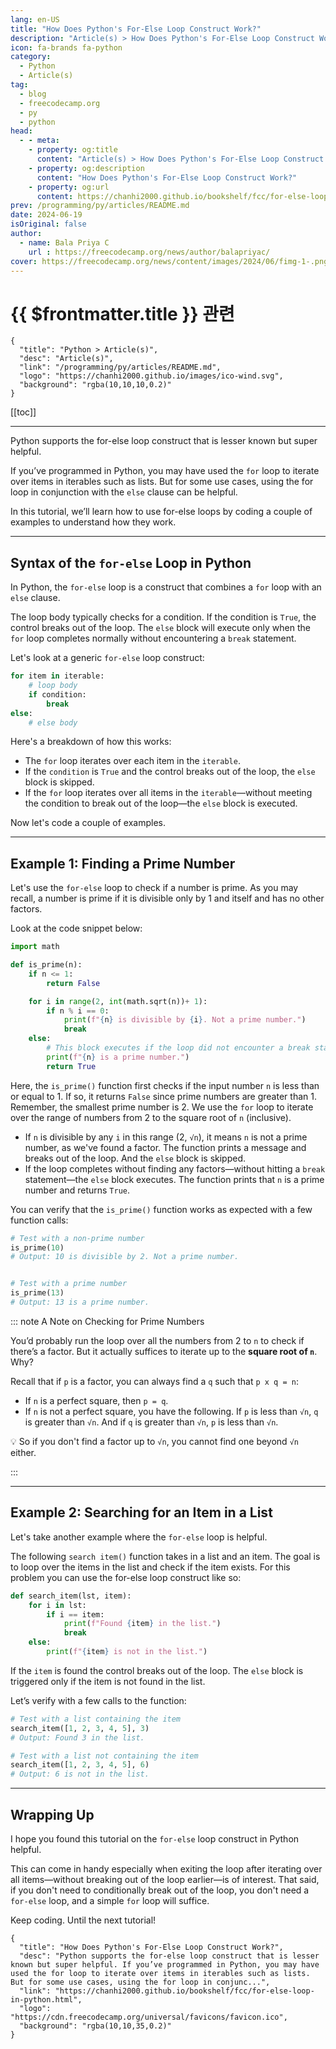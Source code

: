 ```yaml
---
lang: en-US
title: "How Does Python's For-Else Loop Construct Work?"
description: "Article(s) > How Does Python's For-Else Loop Construct Work?"
icon: fa-brands fa-python
category: 
  - Python
  - Article(s)
tag: 
  - blog
  - freecodecamp.org
  - py
  - python
head:
  - - meta:
    - property: og:title
      content: "Article(s) > How Does Python's For-Else Loop Construct Work?"
    - property: og:description
      content: "How Does Python's For-Else Loop Construct Work?"
    - property: og:url
      content: https://chanhi2000.github.io/bookshelf/fcc/for-else-loop-in-python.html
prev: /programming/py/articles/README.md
date: 2024-06-19
isOriginal: false
author:
  - name: Bala Priya C
    url : https://freecodecamp.org/news/author/balapriyac/
cover: https://freecodecamp.org/news/content/images/2024/06/fimg-1-.png
---
```


# {{ $frontmatter.title }} 관련

```component VPCard
{
  "title": "Python > Article(s)",
  "desc": "Article(s)",
  "link": "/programming/py/articles/README.md",
  "logo": "https://chanhi2000.github.io/images/ico-wind.svg",
  "background": "rgba(10,10,10,0.2)"
}
```

[[toc]]

---

<SiteInfo
  name="How Does Python's For-Else Loop Construct Work?"
  desc="Python supports the for-else loop construct that is lesser known but super helpful. If you’ve programmed in Python, you may have used the for loop to iterate over items in iterables such as lists. But for some use cases, using the for loop in conjunc..."
  url="https://freecodecamp.org/news/for-else-loop-in-python"
  logo="https://cdn.freecodecamp.org/universal/favicons/favicon.ico"
  preview="https://freecodecamp.org/news/content/images/2024/06/fimg-1-.png"/>

Python supports the for-else loop construct that is lesser known but super helpful.

If you’ve programmed in Python, you may have used the `for` loop to iterate over items in iterables such as lists. But for some use cases, using the for loop in conjunction with the `else` clause can be helpful.

In this tutorial, we’ll learn how to use for-else loops by coding a couple of examples to understand how they work.

---

## Syntax of the `for-else` Loop in Python

In Python, the `for-else` loop is a construct that combines a `for` loop with an `else` clause.

The loop body typically checks for a condition. If the condition is `True`, the control breaks out of the loop. The `else` block will execute only when the `for` loop completes normally without encountering a `break` statement.

Let's look at a generic `for-else` loop construct:

```py
for item in iterable:
    # loop body
    if condition:
        break
else:
    # else body
```

Here's a breakdown of how this works:

- The `for` loop iterates over each item in the `iterable`.
- If the `condition` is `True` and the control breaks out of the loop, the `else` block is skipped.
- If the `for` loop iterates over all items in the `iterable`—without meeting the condition to break out of the loop—the `else` block is executed.

Now let's code a couple of examples.

---

## Example 1: Finding a Prime Number

Let's use the `for-else` loop to check if a number is prime. As you may recall, a number is prime if it is divisible only by 1 and itself and has no other factors.

Look at the code snippet below:

```py
import math

def is_prime(n):
    if n <= 1:
        return False

    for i in range(2, int(math.sqrt(n))+ 1):
        if n % i == 0:
            print(f"{n} is divisible by {i}. Not a prime number.")
            break
    else:
        # This block executes if the loop did not encounter a break statement
        print(f"{n} is a prime number.")
        return True
```

Here, the `is_prime()` function first checks if the input number `n` is less than or equal to 1. If so, it returns `False` since prime numbers are greater than 1. Remember, the smallest prime number is 2. We use the `for` loop to iterate over the range of numbers from 2 to the square root of `n` (inclusive).

- If `n` is divisible by any `i` in this range (2, `√n`), it means `n` is not a prime number, as we've found a factor. The function prints a message and breaks out of the loop. And the `else` block is skipped.
- If the loop completes without finding any factors—without hitting a `break` statement—the `else` block executes. The function prints that `n` is a prime number and returns `True`.

You can verify that the `is_prime()` function works as expected with a few function calls:

```py
# Test with a non-prime number
is_prime(10) 
# Output: 10 is divisible by 2. Not a prime number.


# Test with a prime number
is_prime(13) 
# Output: 13 is a prime number.
```

::: note A Note on Checking for Prime Numbers

You’d probably run the loop over all the numbers from 2 to `n` to check if there’s a factor. But it actually suffices to iterate up to the **square root of `n`**. Why?

Recall that if `p` is a factor, you can always find a `q` such that `p x q = n`:

- If `n` is a perfect square, then `p = q`.
- If `n` is not a perfect square, you have the following. If `p` is less than `√n`, `q` is greater than `√n`. And if `q` is greater than `√n`, `p` is less than `√n`.

💡 So if you don't find a factor up to `√n`, you cannot find one beyond `√n` either.

:::

---

## Example 2: Searching for an Item in a List

Let's take another example where the `for-else` loop is helpful.

The following `search item()` function takes in a list and an item. The goal is to loop over the items in the list and check if the item exists. For this problem you can use the for-else loop construct like so:

```py
def search_item(lst, item):
    for i in lst:
        if i == item:
            print(f"Found {item} in the list.")
            break
    else:
        print(f"{item} is not in the list.")
```

If the `item` is found the control breaks out of the loop. The `else` block is triggered only if the item is not found in the list.

Let’s verify with a few calls to the function:

```py
# Test with a list containing the item
search_item([1, 2, 3, 4, 5], 3)  
# Output: Found 3 in the list.

# Test with a list not containing the item
search_item([1, 2, 3, 4, 5], 6)  
# Output: 6 is not in the list.
```

---

## Wrapping Up

I hope you found this tutorial on the `for-else` loop construct in Python helpful.

This can come in handy especially when exiting the loop after iterating over all items—without breaking out of the loop earlier—is of interest. That said, if you don't need to conditionally break out of the loop, you don't need a `for-else` loop, and a simple `for` loop will suffice.

Keep coding. Until the next tutorial!

<!-- TODO: add ARTICLE CARD -->
```component VPCard
{
  "title": "How Does Python's For-Else Loop Construct Work?",
  "desc": "Python supports the for-else loop construct that is lesser known but super helpful. If you’ve programmed in Python, you may have used the for loop to iterate over items in iterables such as lists. But for some use cases, using the for loop in conjunc...",
  "link": "https://chanhi2000.github.io/bookshelf/fcc/for-else-loop-in-python.html",
  "logo": "https://cdn.freecodecamp.org/universal/favicons/favicon.ico",
  "background": "rgba(10,10,35,0.2)"
}
```
